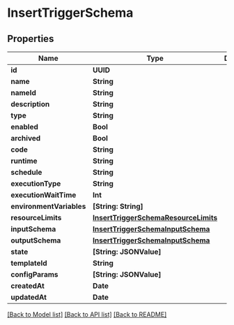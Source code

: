 # InsertTriggerSchema

## Properties
Name | Type | Description | Notes
------------ | ------------- | ------------- | -------------
**id** | **UUID** |  | [optional] 
**name** | **String** |  | 
**nameId** | **String** |  | 
**description** | **String** |  | [optional] 
**type** | **String** |  | 
**enabled** | **Bool** |  | [optional] 
**archived** | **Bool** |  | [optional] 
**code** | **String** |  | [optional] 
**runtime** | **String** |  | 
**schedule** | **String** |  | [optional] 
**executionType** | **String** |  | [optional] 
**executionWaitTime** | **Int** |  | [optional] 
**environmentVariables** | **[String: String]** |  | 
**resourceLimits** | [**InsertTriggerSchemaResourceLimits**](InsertTriggerSchemaResourceLimits.md) |  | 
**inputSchema** | [**InsertTriggerSchemaInputSchema**](InsertTriggerSchemaInputSchema.md) |  | 
**outputSchema** | [**InsertTriggerSchemaInputSchema**](InsertTriggerSchemaInputSchema.md) |  | 
**state** | **[String: JSONValue]** |  | 
**templateId** | **String** |  | 
**configParams** | **[String: JSONValue]** |  | 
**createdAt** | **Date** |  | [optional] 
**updatedAt** | **Date** |  | [optional] 

[[Back to Model list]](../README.md#documentation-for-models) [[Back to API list]](../README.md#documentation-for-api-endpoints) [[Back to README]](../README.md)


